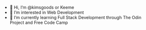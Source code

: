 - 👋 Hi, I’m @kimsgoods or Keeme
- 👀 I’m interested in Web Development
- 🌱 I’m currently learning Full Stack Development through The Odin Project and Free Code Camp
<!---- 💞️ I’m looking to collaborate on ...
- 📫 How to reach me ...


kimsgoods/kimsgoods is a ✨ special ✨ repository because its `README.md` (this file) appears on your GitHub profile.
You can click the Preview link to take a look at your changes.
--->
